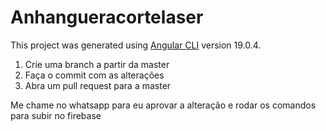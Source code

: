 # Anhangueracortelaser

This project was generated using [Angular CLI](https://github.com/angular/angular-cli) version 19.0.4.

1. Crie uma branch a partir da master
2. Faça o commit com as alterações
3. Abra um pull request para a master

Me chame no whatsapp para eu aprovar a alteração e rodar os comandos para subir no firebase
